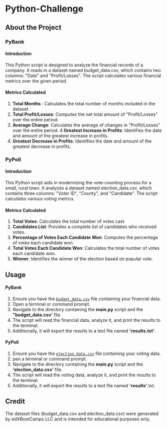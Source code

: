 # Python-Challenge

## About the Project
### PyBank
#### Introduction
This Python script is designed to analyze the financial records of a company. It reads in a dataset named budget_data.csv, which contains two columns: "Date" and "Profit/Losses". The script calculates various financial metrics over the given period.

#### Metrics Calculated
1. **Total Months** : Calculates the total number of months included in the dataset.
2. **Total Profit/Losses**: Computes the net total amount of "Profit/Losses" over the entire period.
3. **Average Change**: Calculates the average of changes in "Profit/Losses" over the entire period.
4.**Greatest Increase in Profits**: Identifies the date and amount of the greatest increase in profits.
5. **Greatest Decrease in Profits**: Identifies the date and amount of the greatest decrease in profits.

### PyPoll
#### Introduction
This Python script aids in modernizing the vote-counting process for a small, rural town. It analyzes a dataset named election_data.csv, which contains three columns: "Voter ID", "County", and "Candidate". The script calculates various voting metrics.

#### Metrics Calculated
1. **Total Votes**: Calculates the total number of votes cast.
2. **Candidates List**: Provides a complete list of candidates who received votes.
3. **Percentage of Votes Each Candidate Won**: Computes the percentage of votes each candidate won.
4. **Total Votes Each Candidate Won**: Calculates the total number of votes each candidate won.
5. **Winner**: Identifies the winner of the election based on popular vote.

## Usage
#### PyBank
1. Ensure you have the <code style ="color:blue">[budget_data.csv](PyBank/Resources/budget_data.csv)</code> file containing your financial data.
2. Open a terminal or command prompt.
3. Navigate to the directory containing the **main.py** script and the **"budget_data.csv'** file.
4. The script will read the financial data, analyze it, and print the results to the terminal.
5. Additionally, it will export the results to a text file named **'results.txt'**.

#### PyPoll
1. Ensure you have the <code style="color:blue">[election_data.csv](PyPoll/Resources/election_data.csv)</code> file containing your voting data.
2. pen a terminal or command prompt.
3. Navigate to the directory containing the **main.py** script and the **'election_data.csv'** file.
4. The script will read the voting data, analyze it, and print the results to the terminal.
5. Additionally, it will export the results to a text file named **'results'**.txt.

## Credit
The dataset files (budget_data.csv and election_data.csv) were generated by edXBootCamps LLC and is intended for educational purposes only.
